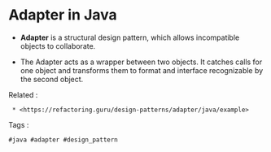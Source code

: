 # Adapter in Java

 * **Adapter** is a structural design pattern, which allows incompatible objects to collaborate.

 * The Adapter acts as a wrapper between two objects. It catches calls for one object and transforms them to format and interface recognizable by the second object.


Related :
```
 * <https://refactoring.guru/design-patterns/adapter/java/example>

```

Tags :
```
#java #adapter #design_pattern
```

